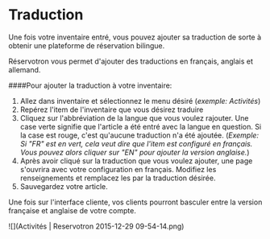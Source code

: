 # Traduction

Une fois votre inventaire entré, vous pouvez ajouter sa traduction de sorte à obtenir une plateforme de réservation bilingue. 

Réservotron vous permet d'ajouter des traductions en français, anglais et allemand.

####Pour ajouter la traduction à votre inventaire:
1. Allez dans inventaire et sélectionnez le menu désiré (*exemple: Activités*)
2. Repérez l'item de l'inventaire que vous désirez traduire
3. Cliquez sur l'abbréviation de la langue que vous voulez rajouter. Une case verte signifie que l'article a été entré avec la langue en question. Si la case est rouge, c'est qu'aucune traduction n'a été ajoutée. (*Exemple: Si "FR" est en vert, cela veut dire que l'item est configuré en français. Vous pouvez alors cliquer sur "EN" pour ajouter la version anglaise.*)
4. Après avoir cliqué sur la traduction que vous voulez ajouter, une page s'ouvrira avec votre configuration en français. Modifiez les renseignements et remplacez les par la traduction désirée.
5. Sauvegardez votre article.

Une fois sur l'interface cliente, vos clients pourront basculer entre la version française et anglaise de votre compte.

![](Activités | Reservotron 2015-12-29 09-54-14.png)